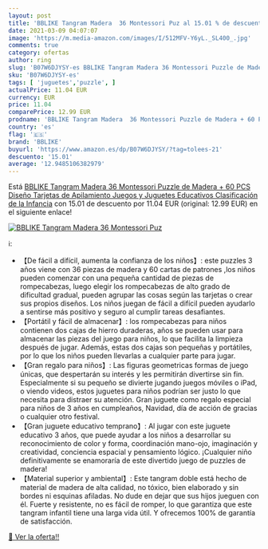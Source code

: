 ```yaml
---
layout: post
title: 'BBLIKE Tangram Madera  36 Montessori Puz al 15.01 % de descuento'
date: 2021-03-09 04:07:07
image: 'https://m.media-amazon.com/images/I/512MFV-Y6yL._SL400_.jpg'
comments: true
category: ofertas
author: ring
slug: 'B07W6DJYSY-es BBLIKE Tangram Madera 36 Montessori Puzzle de Madera + 60...'
sku: 'B07W6DJYSY-es'
tags: [ 'juguetes','puzzle', ]
actualPrice: 11.04 EUR
currency: EUR
price: 11.04
comparePrice: 12.99 EUR
prodname: 'BBLIKE Tangram Madera  36 Montessori Puzzle de Madera + 60 PCS Diseño Tarjetas de Apilamiento Juegos y Juguetes Educativos Clasificación de la Infancia'
country: 'es'
flag: '🇪🇸'
brand: 'BBLIKE'
buyurl: 'https://www.amazon.es/dp/B07W6DJYSY/?tag=tolees-21'
descuento: '15.01'
average: '12.9485106382979'
---
```


Está [BBLIKE Tangram Madera  36 Montessori Puzzle de Madera + 60 PCS Diseño Tarjetas de Apilamiento Juegos y Juguetes Educativos Clasificación de la Infancia](https://www.amazon.es/dp/B07W6DJYSY/?tag=tolees-21) con 15.01 de descuento por 11.04 EUR (original: 12.99 EUR) en el siguiente enlace!

[![BBLIKE Tangram Madera  36 Montessori Puz](https://m.media-amazon.com/images/I/512MFV-Y6yL._SL400_.jpg)](https://www.amazon.es/dp/B07W6DJYSY/?tag=tolees-21)

ℹ️:

- 【De fácil a difícil, aumenta la confianza de los niños】: este puzzles 3 años viene con 36 piezas de madera y 60 cartas de patrones ,los niños pueden comenzar con una pequeña cantidad de piezas de rompecabezas, luego elegir los rompecabezas de alto grado de dificultad gradual, pueden agrupar las cosas según las tarjetas o crear sus propios diseños. Los niños juegan de fácil a difícil pueden ayudarlo a sentirse más positivo y seguro al cumplir tareas desafiantes.
- 【Portátil y fácil de almacenar】: los rompecabezas para niños contienen dos cajas de hierro duraderas, años se pueden usar para almacenar las piezas del juego para niños, lo que facilita la limpieza después de jugar. Además, estas dos cajas son pequeñas y portátiles, por lo que los niños pueden llevarlas a cualquier parte para jugar.
- 【Gran regalo para niños】: Las figuras geometricas formas de juego únicas, que despertarán su interés y les permitirán divertirse sin fin. Especialmente si su pequeño se divierte jugando juegos móviles o iPad, o viendo videos, estos juguetes para niños podrían ser justo lo que necesita para distraer su atención. Gran juguete como regalo especial para niños de 3 años en cumpleaños, Navidad, día de acción de gracias o cualquier otro festival.
- 【Gran juguete educativo temprano】: Al jugar con este juguete educativo 3 años, que puede ayudar a los niños a desarrollar su reconocimiento de color y forma, coordinación mano-ojo, imaginación y creatividad, conciencia espacial y pensamiento lógico. ¡Cualquier niño definitivamente se enamoraría de este divertido juego de puzzles de madera!
- 【Material superior y ambiental】: Este tangram doble está hecho de material de madera de alta calidad, no tóxico, bien elaborado y sin bordes ni esquinas afiladas. No dude en dejar que sus hijos jueguen con él. Fuerte y resistente, no es fácil de romper, lo que garantiza que este tangram infantil tiene una larga vida útil. Y ofrecemos 100% de garantía de satisfacción.

[🛒 Ver la oferta!!](https://www.amazon.es/dp/B07W6DJYSY/?tag=tolees-21)

